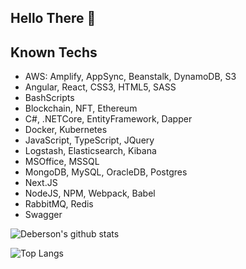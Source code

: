 ## Hello There 🌱

## Known Techs

- AWS: Amplify, AppSync, Beanstalk, DynamoDB, S3
- Angular, React, CSS3, HTML5, SASS
- BashScripts
- Blockchain, NFT, Ethereum
- C#, .NETCore, EntityFramework, Dapper
- Docker, Kubernetes
- JavaScript, TypeScript, JQuery
- Logstash, Elasticsearch, Kibana
- MSOffice, MSSQL
- MongoDB, MySQL, OracleDB, Postgres
- Next.JS
- NodeJS, NPM, Webpack, Babel
- RabbitMQ, Redis
- Swagger

![Deberson's github stats](https://github-readme-stats.vercel.app/api?username=debersonpaula&show_icons=true&count_private=true&theme=dark)

![Top Langs](https://github-readme-stats.vercel.app/api/top-langs/?username=debersonpaula&langs_count=10&layout=compact&theme=dark)
